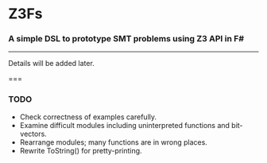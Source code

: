 ﻿Z3Fs
===
### A simple DSL to prototype SMT problems using Z3 API in F# ###

---
Details will be added later.

===
### TODO ###

- Check correctness of examples carefully.
- Examine difficult modules including uninterpreted functions and bit-vectors.
- Rearrange modules; many functions are in wrong places.
- Rewrite ToString() for pretty-printing.